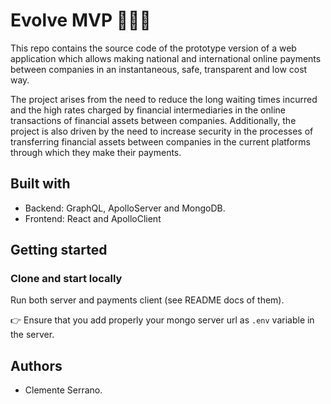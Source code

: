 # Evolve MVP 🚀🚀🚀

This repo contains the source code of the prototype version of a web application which allows making national and international online payments between companies in an instantaneous, safe, transparent and low cost way.

The project arises from the need to reduce the long waiting times incurred and the high rates charged by financial intermediaries in the online transactions of financial assets between companies. Additionally, the project is also driven by the need to increase security in the processes of transferring financial assets between companies in the current platforms through which they make their payments.

## Built with

- Backend: GraphQL, ApolloServer and MongoDB.
- Frontend: React and ApolloClient

## Getting started

### Clone and start locally

Run both server and payments client (see README docs of them).

👉 Ensure that you add properly your mongo server url as `.env` variable in the server.

## Authors

- Clemente Serrano.
